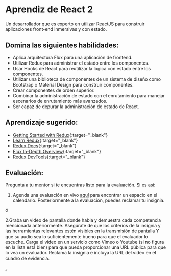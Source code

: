 # Aprendiz de React 2

Un desarrollador que es experto en utilizar ReactJS para construir aplicaciones front-end inmersivas y con estado.

## Domina las siguientes habilidades:

- Aplica arquitectura Flux para una aplicación de frontend.
- Utilizar Redux para administrar el estado entre los componentes.
- Usar Hooks de React para reutilizar la lógica con estado entre los componentes.
- Utilizar una biblioteca de componentes de un sistema de diseño como Bootstrap o Material Design para construir componentes.
- Crear componentes de orden superior.
- Combinar la administración de estado con el enrutamiento para manejar escenarios de enrutamiento más avanzados.
- Ser capaz de depurar la administración de estado de React.

## Aprendizaje sugerido:

- [Getting Started with Redux](https://egghead.io/courses/getting-started-with-redux){:target="\_blank"}
- [Learn Redux](https://learnredux.com/){:target="\_blank"}
- [Redux Docs](https://react-redux.js.org/){:target="\_blank"}
- [Flux In-Depth Overview](https://facebook.github.io/flux/docs/in-depth-overview){:target="\_blank"}
- [Redux DevTools](https://soshace.com/how-to-use-the-redux-dev-tools-to-speed-up-development-and-debugging/){:target="\_blank"}

## Evaluación:

Pregunta a tu mentor si te encuentras listo para la evaluación. Si es así:

1. Agenda una evaluación en vivo [aquí](https://webdev.codex.academy/mastery-eval-4?badge=8-c_6XvmTn2KYODKTMDh1w) para encontrar un espacio en el calendario. Posteriormente a la evaluación, puedes reclamar tu insignia.

ó

2.Graba un video de pantalla donde habla y demuestra cada competencia mencionada anteriormente. Asegúrate de que los criterios de la insignia y las herramientas relevantes estén visibles en la transmisión de pantalla Y que su audio sea lo suficientemente bueno para que el evaluador lo escuche. Carga el video en un servicio como Vimeo o Youtube (si no figura en la lista está bien) para que pueda proporcionar una URL pública para que lo vea un evaluador. Reclama la insignia e incluya la URL del video en el cuadro de evidencia.

[.](level-4)
